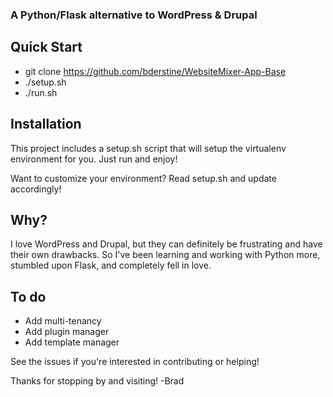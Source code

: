 ### A Python/Flask alternative to WordPress & Drupal

## Quick Start

* git clone https://github.com/bderstine/WebsiteMixer-App-Base
* ./setup.sh
* ./run.sh

## Installation

This project includes a setup.sh script that will setup the virtualenv environment for you. Just run and enjoy!

Want to customize your environment? Read setup.sh and update accordingly!

## Why?

I love WordPress and Drupal, but they can definitely be frustrating and have their own drawbacks. So I've been learning and working with Python more, stumbled upon Flask, and completely fell in love.

## To do

* Add multi-tenancy
* Add plugin manager
* Add template manager

See the issues if you're interested in contributing or helping!

Thanks for stopping by and visiting! -Brad

